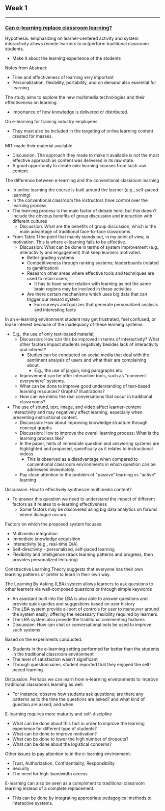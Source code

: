 ## Week 1
---

### [Can e-learning replace classroom learning?](http://courses.christopherylam.com/5180/wp-content/uploads/2013/08/zhang2004.pdf)

Hypothesis: emphasizing on learner-centered activity and system interactivity allows remote learners to outperform traditional classroom students.
- Make it about the learning experience of the students

Notes from Abstract:
- Time and effectiveness of learning very important
- Personalization, flexibility, portability, and on demand also essential for learning

The study aims to explore the new multimedia technologies and their effectiveness on learning.
- Importance of how knowledge is delivered or distributed.

On e-learning for training industry employees
- They must also be included in the targeting of online learning content created for masses.

MIT made their material available
- Discussion: The approach they made to make it available is not the most effective approach as content was delivered in its raw state.
- A good opportunity to create mini learning courses from such raw content

The difference between e-learning and the conventional classroom learning
- In online learning the course is built around the learner (e.g., self-paced learning)
- In the conventional classroom the instructors have control over the learning process
- The learning process is the main factor of debate here, but this doesn't include the obvious benefits of group discussion and interaction with different cultures
    - Discussion: What are the benefits of group discussion, which is the main advantage of traditional face-to-face classrooms
- From Table 1 the point that mainly stands out, in my point of view, is motivation. This is where e-learning fails to be effective.
    - Discussion: What can be done in terms of system improvement (e.g., interactivity and engagement) that keep learners motivated.
        - Better grading systems
        - Competitiveness through ranking systems; leaderboards (related to gamification)
        - Research other areas where effective tools and techniques are used to retain users;
            - It has to have some relation with learning as not the same brain regions may be involved in these activities
        - Are there certain mechanisms which uses big data that can trigger our reward system
            - Fun surveys and quizzes that generate personalized analysis and interesting facts

In an e-learning environment student may get frustrated, feel confused, or loose interest because of the inadequacy of these learning systems:
- E.g., the use of only text-based material;
    - Discussion: How can this be improved in terms of interactivity? What other factors impact students negatively besides lack of interactivity and interest?
        - Studies can be conducted on social media that deal with the sentiment analysis of users and what their are complaining about.
            - E.g., the use of jargon; long paragraphs etc.
    - Improvement can be offer interactive tools, such as "comment everywhere" systems.
    - What can be done to improve good understanding of text-based learning resources? Graphs? Illustrations?
    - How can we mimic the real conversations that occur in traditional classrooms?
- The use of sound, text, image, and video affect learner-content interactivity and may negatively affect learning, especially when presenting instructional content.
    - Discussion: How about improving knowledge structure through concept graphs
    - Discussion: How to improve the overall learning process; What is the learning process like?
    - In the paper, hints of immediate question and answering systems are highlighted and proposed, specifically as it relates to instructional videos
        - This is observed as a disadvantage when compared to conventional classroom environments in which question can be addressed immediately.
    - Pay close attention to the problem of "passive" learning vs "active" learning

Discussion: How to effectively synthesize multimedia content?
  - To answer this question we need to understand the impact of different factors as it relates to e-learning effectiveness
      - Some factors may be discovered using big data analytics on forums where dialogue occurs

Factors on which the proposed system focuses:
- Multimedia integration
- Immediate knowledge acquisition
- Interactivity (e.g., real-time Q/A)
- Self-directivity - personalized, self-paced learning
- Flexibility and Intelligence (track learning patterns and progress, then provides personalized lecturing)      

Constructive Learning Theory suggests that everyone has their own learning patterns or prefer to learn in their own way.

The Learning By Asking (LBA) system allows learners to ask questions to other learners via well-composed questions or through simple keywords
- An assistant built into the LBA is also able to answer questions and provide quick guides and suggestions based on user history
- The LBA system provide all sort of controls for user to maneuver around the system easily, offering the necessary flexibility required by learners.
- The LBA system also provide the traditional commenting features
- Discussion: How can chat or conversational bots be used to improve such systems.

Based on the experiments conducted:
- Students in the e-learning setting performed far better than the students in the traditional classroom environment
- The level of satisfaction wasn't significant
- Through questionnaires, student reported that they enjoyed the self-paced learning

Discussion: Perhaps we can learn from e-learning environments to improve traditional classrooms learning as well.
- For instance, observe how students ask questions; are there any patterns as to the time the questions are asked? and what kind of question are asked; and when.

E-learning requires more maturity and self-discipline
- What can be done about this fact in order to improve the learning experience for different type of students?
- What can be done to improve motivation?
- What can be done to lower the high number of dropouts?
- What can be done about the logistical concerns?

Other issues to pay attention to in the e-learning environment:
- Trust, Authorization, Confidentiality, Responsibility
- Security
- The need for high-bandwidth access

E-learning can also be seen as a compliment to traditional classroom learning instead of a complete replacement.
- This can be done by integrating appropriate pedagogical methods to interactive systems.
